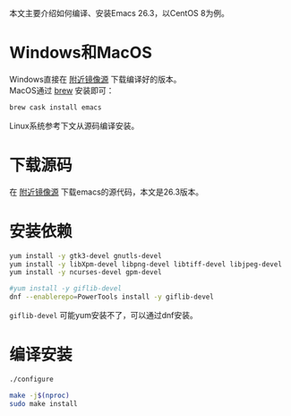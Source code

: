 
本文主要介绍如何编译、安装Emacs 26.3，以CentOS 8为例。  
<!--more-->

# Windows和MacOS
Windows直接在 [附近镜像源](http://ftpmirror.gnu.org/emacs/windows) 下载编译好的版本。  
MacOS通过 [brew](https://brew.sh) 安装即可：  
```sh
brew cask install emacs
```
Linux系统参考下文从源码编译安装。  

# 下载源码
在 [附近镜像源](http://ftpmirror.gnu.org/emacs/) 下载emacs的源代码，本文是26.3版本。  

# 安装依赖
```sh
yum install -y gtk3-devel gnutls-devel
yum install -y libXpm-devel libpng-devel libtiff-devel libjpeg-devel
yum install -y ncurses-devel gpm-devel

#yum install -y giflib-devel
dnf --enablerepo=PowerTools install -y giflib-devel
```
`giflib-devel` 可能yum安装不了，可以通过dnf安装。  

# 编译安装
```sh
./configure

make -j$(nproc)
sudo make install
```

